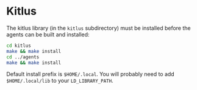 
Kitlus
==============

The kitlus library (in the `kitlus` subdirectory) must be installed before the
agents can be built and installed:

```bash
cd kitlus
make && make install
cd ../agents
make && make install
```

Default install prefix is `$HOME/.local`.  You will probably need to add
`$HOME/.local/lib` to your `LD_LIBRARY_PATH`.

